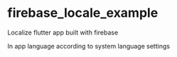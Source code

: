 # firebase_locale_example

Localize flutter app built with firebase

In app language according to system language settings